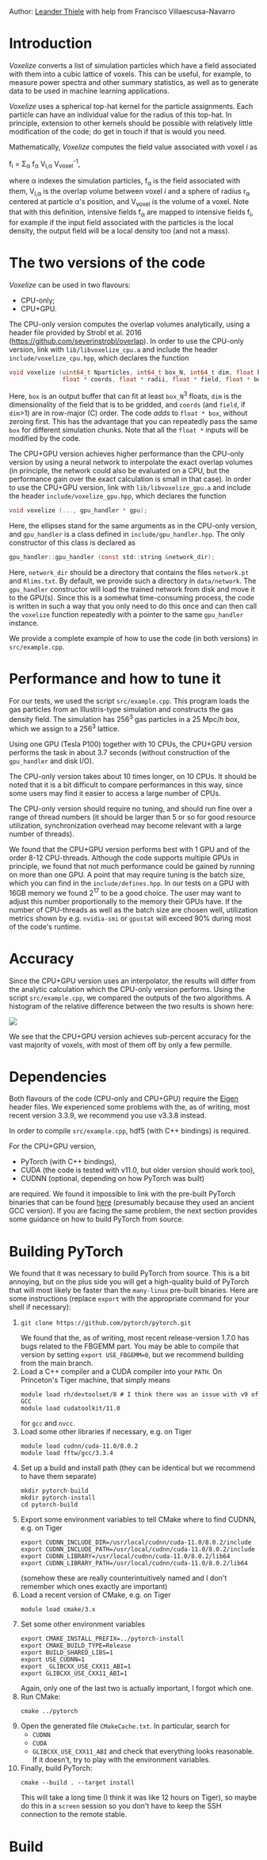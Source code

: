 Author: [Leander Thiele](mailto:lthiele@princeton.edu) with help from Francisco Villaescusa-Navarro

# Introduction

*Voxelize* converts a list of simulation particles which have a field associated with them
into a cubic lattice of voxels.
This can be useful, for example, to measure power spectra and other summary statistics,
as well as to generate data to be used in machine learning applications.

*Voxelize* uses a spherical top-hat kernel for the particle assignments.
Each particle can have an individual value for the radius of this top-hat.
In principle, extension to other kernels should be possible with relatively little modification
of the code; do get in touch if that is would you need.

Mathematically, *Voxelize* computes the field value associated with voxel *i* as

f<sub>i</sub> = &Sigma;<sub>&alpha;</sub> f<sub>&alpha;</sub> V<sub>i,&alpha;</sub> V<sub>voxel</sub><sup>-1</sup>,

where &alpha; indexes the simulation particles, f<sub>&alpha;</sub> is the field associated with them,
V<sub>i,&alpha;</sub> is the overlap volume between voxel *i* and a sphere of radius r<sub>&alpha;</sub>
centered at particle &alpha;'s position, and V<sub>voxel</sub> is the volume of a voxel.
Note that with this definition, intensive fields f<sub>&alpha;</sub> are mapped to intensive fields f<sub>i</sub>,
for example if the input field associated with the particles is the local density,
the output field will be a local density too (and not a mass).

# The two versions of the code

*Voxelize* can be used in two flavours:
* CPU-only;
* CPU+GPU.

The CPU-only version computes the overlap volumes analytically, using a header file provided
by Strobl et al. 2016 (https://github.com/severinstrobl/overlap).
In order to use the CPU-only version, link with `lib/libvoxelize_cpu.a`
and include the header `include/voxelize_cpu.hpp`, which declares the function
```C
void voxelize (uint64_t Nparticles, int64_t box_N, int64_t dim, float box_L,
               float * coords, float * radii, float * field, float * box);
```
Here, `box` is an output buffer that can fit at least `box_N`<sup>3</sup> floats,
`dim` is the dimensionality of the field that is to be gridded, and `coords`
(and `field`, if `dim`>1) are in row-major (C) order.
The code *adds* to `float * box`, without zeroing first. This has the advantage that
you can repeatedly pass the same `box` for different simulation chunks.
Note that all the `float *` inputs will be modified by the code.

The CPU+GPU version achieves higher performance than the CPU-only version by using a neural network
to interpolate the exact overlap volumes (in principle, the network could also be evaluated on a CPU,
but the performance gain over the exact calculation is small in that case).
In order to use the CPU+GPU version, link with `lib/libvoxelize_gpu.a`
and include the header `include/voxelize_gpu.hpp`, which declares the function
```C
void voxelize (..., gpu_handler * gpu);
```
Here, the ellipses stand for the same arguments as in the CPU-only version,
and `gpu_handler` is a class defined in `include/gpu_handler.hpp`.
The only constructor of this class is declared as
```C
gpu_handler::gpu_handler (const std::string &network_dir);
```
Here, `network_dir` should be a directory that contains the files `network.pt` and `Rlims.txt`.
By default, we provide such a directory in `data/network`.
The `gpu_handler` constructor will load the trained network from disk and move it to the GPU(s).
Since this is a somewhat time-consuming process, the code is written in such a way that you
only need to do this once and can then call the `voxelize` function repeatedly with a
pointer to the same `gpu_handler` instance.

We provide a complete example of how to use the code (in both versions) in `src/example.cpp`.


# Performance and how to tune it

For our tests, we used the script `src/example.cpp`. This program loads the gas particles
from an Illustris-type simulation and constructs the gas density field.
The simulation has 256<sup>3</sup> gas particles in a 25 Mpc/*h* box, which we assign
to a 256<sup>3</sup> lattice.

Using one GPU (Tesla P100) together with 10 CPUs, the CPU+GPU version performs the task
in about 3.7 seconds (without construction of the `gpu_handler` and disk I/O).

The CPU-only version takes about 10 times longer, on 10 CPUs. It should be noted that
it is a bit difficult to compare performances in this way, since some users may find it
easier to access a large number of CPUs.

The CPU-only version should require no tuning, and should run fine over a range of thread numbers
(it should be larger than 5 or so for good resource utilization, synchronization overhead may
become relevant with a large number of threads).

We found that the CPU+GPU version performs best with 1 GPU and of the order 8-12 CPU-threads.
Although the code supports multiple GPUs in principle, we found that not much performance could
be gained by running on more than one GPU.
A point that may require tuning is the batch size, which you can find in the `include/defines.hpp`.
In our tests on a GPU with 16GB memory we found 2<sup>17</sup> to be a good choice.
The user may want to adjust this number proportionally to the memory their GPUs have.
If the number of CPU-threads as well as the batch size are chosen well, utilization metrics
shown by e.g. `nvidia-smi` or `gpustat` will exceed 90% during most of the code's runtime.


# Accuracy

Since the CPU+GPU version uses an interpolator, the results will differ from the analytic calculation
which the CPU-only version performs.
Using the script `src/example.cpp`, we compared the outputs of the two algorithms.
A histogram of the relative difference between the two results is shown here:

![](data/network/network_accuracy.png)

We see that the CPU+GPU version achieves sub-percent accuracy for the vast majority of voxels,
with most of them off by only a few permille.


# Dependencies

Both flavours of the code (CPU-only and CPU+GPU) require the
[Eigen](https://eigen.tuxfamily.org/index.php?title=Main_Page) header files.
We experienced some problems with the, as of writing, most recent version 3.3.9,
we recommend you use v3.3.8 instead.

In order to compile `src/example.cpp`, hdf5 (with C++ bindings) is required.

For the CPU+GPU version,
* PyTorch (with C++ bindings),
* CUDA (the code is tested with v11.0, but older version should work too),
* CUDNN (optional, depending on how PyTorch was built)

are required.
We found it impossible to link with the pre-built PyTorch binaries that can be found
[here](https://pytorch.org/get-started/locally) (presumably because they used an ancient
GCC version).
If you are facing the same problem, the next section provides some guidance on how to build
PyTorch from source.


# Building PyTorch

We found that it was necessary to build PyTorch from source.
This is a bit annoying, but on the plus side you will get a high-quality build
of PyTorch that will most likely be faster than the `many-linux` pre-built binaries.
Here are some instructions (replace `export` with the appropriate command for your shell
if necessary):
1. ```shell
   git clone https://github.com/pytorch/pytorch.git
   ```
   We found that the, as of writing, most recent release-version 1.7.0 has bugs
   related to the FBGEMM part. You may be able to compile that version by setting
   `export USE_FBGEMM=0`, but we recommend building from the main branch.
2. Load a C++ compiler and a CUDA compiler into your `PATH`.
   On Princeton's Tiger machine, that simply means
   ```shell
   module load rh/devtoolset/8 # I think there was an issue with v9 of GCC
   module load cudatoolkit/11.0
   ```
   for `gcc` and `nvcc`.
3. Load some other libraries if necessary, e.g. on Tiger
   ```shell
   module load cudnn/cuda-11.0/8.0.2
   module load fftw/gcc/3.3.4
   ```
4. Set up a build and install path (they can be identical but we recommend to have them separate)
   ```shell
   mkdir pytorch-build
   mkdir pytorch-install
   cd pytorch-build
   ```
5. Export some environment variables to tell CMake where to find CUDNN,
   e.g. on Tiger
   ```shell
   export CUDNN_INCLUDE_DIR=/usr/local/cudnn/cuda-11.0/8.0.2/include
   export CUDNN_INCLUDE_PATH=/usr/local/cudnn/cuda-11.0/8.0.2/include
   export CUDNN_LIBRARY=/usr/local/cudnn/cuda-11.0/8.0.2/lib64
   export CUDNN_LIBRARY_PATH=/usr/local/cudnn/cuda-11.0/8.0.2/lib64
   ```
   (somehow these are really counterintuitively named and I don't remember which
   ones exactly are important)
6. Load a recent version of CMake, e.g. on Tiger
   ```shell
   module load cmake/3.x
   ```
7. Set some other environment variables
   ```shell
   export CMAKE_INSTALL_PREFIX=../pytorch-install
   export CMAKE_BUILD_TYPE=Release
   export BUILD_SHARED_LIBS=1
   export USE_CUDNN=1
   export _GLIBCXX_USE_CXX11_ABI=1
   export GLIBCXX_USE_CXX11_ABI=1
   ```
   Again, only one of the last two is actually important, I forgot which one.
8. Run CMake:
   ```shell
   cmake ../pytorch
   ```
9. Open the generated file `CMakeCache.txt`. In particular, search for
   * `CUDNN`
   * `CUDA`
   * `GLIBCXX_USE_CXX11_ABI`
   and check that everything looks reasonable.
   If it doesn't, try to play with the environment variables.
10. Finally, build PyTorch:
    ```shell
    cmake --build . --target install
    ```
    This will take a long time (I think it was like 12 hours on Tiger),
    so maybe do this in a `screen` session so you don't have to keep
    the SSH connection to the remote stable.


# Build
